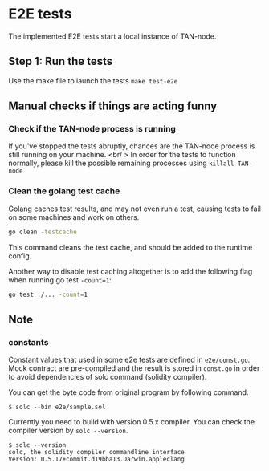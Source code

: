 # E2E tests

The implemented E2E tests start a local instance of TAN-node.

## Step 1: Run the tests

Use the make file to launch the tests `make test-e2e`

## Manual checks if things are acting funny

### Check if the TAN-node process is running

If you've stopped the tests abruptly, chances are the TAN-node process is still running on your machine. <br/ >
In order for the tests to function normally, please kill the possible remaining processes using `killall TAN-node`

### Clean the golang test cache

Golang caches test results, and may not even run a test, causing tests to fail on some machines and work on others.
````bash
go clean -testcache
````

This command cleans the test cache, and should be added to the runtime config.

Another way to disable test caching altogether is to add the following flag when running go test `-count=1`:
````bash
go test ./... -count=1
````

## Note

### constants

Constant values that used in some e2e tests are defined in `e2e/const.go`.
Mock contract are pre-compiled and the result is stored in `const.go` in order to avoid dependencies of solc command (solidity compiler).

You can get the byte code from original program by following command.

```shell
$ solc --bin e2e/sample.sol
```

Currently you need to build with version 0.5.x compiler. You can check the compiler version by `solc --version`.

```shell
$ solc --version
solc, the solidity compiler commandline interface
Version: 0.5.17+commit.d19bba13.Darwin.appleclang
```
